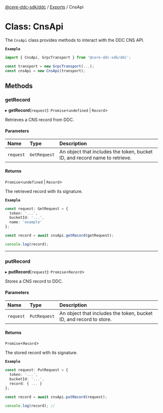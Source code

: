 [@cere-ddc-sdk/ddc](../README.md) / [Exports](../modules.md) / CnsApi

# Class: CnsApi

The `CnsApi` class provides methods to interact with the DDC CNS API.

**`Example`**

```typescript
import { CnsApi, GrpcTransport } from '@cere-ddc-sdk/ddc';

const transport = new GrpcTransport(...);
const cnsApi = new CnsApi(transport);
```

## Methods

### getRecord

▸ **getRecord**(`request`): `Promise`\<`undefined` \| `Record`\>

Retrieves a CNS record from DDC.

#### Parameters

| Name | Type | Description |
| :------ | :------ | :------ |
| `request` | `GetRequest` | An object that includes the token, bucket ID, and record name to retrieve. |

#### Returns

`Promise`\<`undefined` \| `Record`\>

The retrieved record with its signature.

**`Example`**

```typescript
const request: GetRequest = {
  token: '...',
  bucketId: '...',
  name: 'example'
};

const record = await cnsApi.getRecord(getRequest);

console.log(record);
```

___

### putRecord

▸ **putRecord**(`request`): `Promise`\<`Record`\>

Stores a CNS record to DDC.

#### Parameters

| Name | Type | Description |
| :------ | :------ | :------ |
| `request` | `PutRequest` | An object that includes the token, bucket ID, and record to store. |

#### Returns

`Promise`\<`Record`\>

The stored record with its signature.

**`Example`**

```typescript
const request: PutRequest = {
  token: '...',
  bucketId: '...',
  record: { ... }
};

const record = await cnsApi.putRecord(request);

console.log(record); //
```
